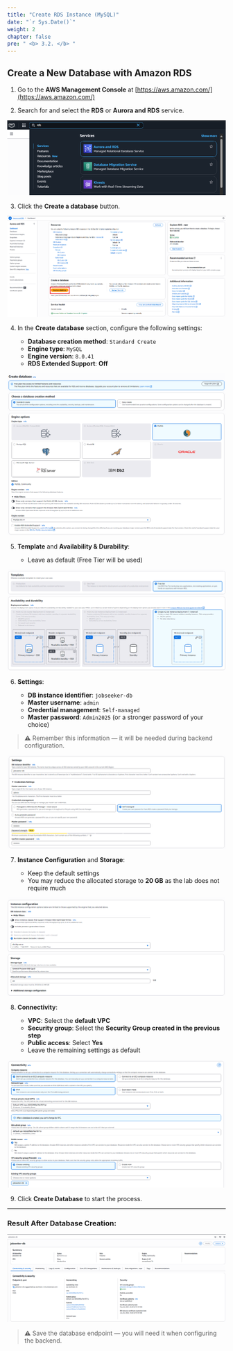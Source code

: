 ```yaml
---
title: "Create RDS Instance (MySQL)"
date: "`r Sys.Date()`"
weight: 2
chapter: false
pre: " <b> 3.2. </b> "
---
```


## Create a New Database with Amazon RDS

1. Go to the **AWS Management Console** at [https://aws.amazon.com/](https://aws.amazon.com/)

2. Search for and select the **RDS** or **Aurora and RDS** service.

![alt text](image.png)

3. Click the **Create a database** button.

![alt text](createadatabase.png)

4. In the **Create database** section, configure the following settings:

   - **Database creation method**: `Standard Create`
   - **Engine type**: `MySQL`
   - **Engine version**: `8.0.41`
   - **RDS Extended Support**: **Off**

![alt text](image-1.png)

5. **Template** and **Availability & Durability**:

   - Leave as default (Free Tier will be used)

![alt text](image-2.png)

6. **Settings**:

   - **DB instance identifier**: `jobseeker-db`
   - **Master username**: `admin`
   - **Credential management**: `Self-managed`
   - **Master password**: `Admin2025` (or a stronger password of your choice)

> ⚠️ Remember this information — it will be needed during backend configuration.

![alt text](image-3.png)

7. **Instance Configuration** and **Storage**:

   - Keep the default settings
   - You may reduce the allocated storage to **20 GB** as the lab does not require much

![alt text](image-4.png)

8. **Connectivity**:

   - **VPC**: Select the **default VPC**
   - **Security group**: Select the **Security Group created in the previous step**
   - **Public access**: Select **Yes**
   - Leave the remaining settings as default

![alt text](image-5.png)

9. Click **Create Database** to start the process.

---

### Result After Database Creation:

![alt text](image-6.png)

> ⚠️ Save the database endpoint — you will need it when configuring the backend.
